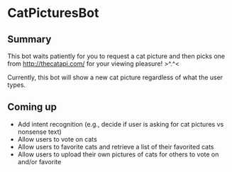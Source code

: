 # CatPicturesBot

## Summary
This bot waits patiently for you to request a cat picture and then picks one from http://thecatapi.com/ for your viewing pleasure! >^.^<

Currently, this bot will show a new cat picture regardless of what the user types.

## Coming up
* Add intent recognition (e.g., decide if user is asking for cat pictures vs nonsense text)
* Allow users to vote on cats
* Allow users to favorite cats and retrieve a list of their favorited cats
* Allow users to upload their own pictures of cats for others to vote on and/or favorite
